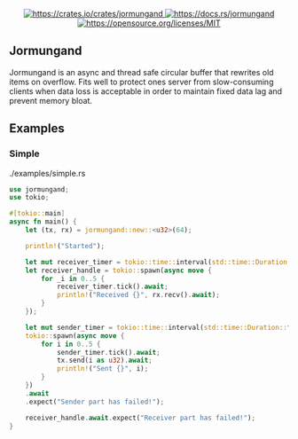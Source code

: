 <p align="center">
    <a href="https://crates.io/crates/jormungand">
        <img src="https://img.shields.io/crates/v/jormungand.svg?style=flat-square" alt="https://crates.io/crates/jormungand">
    </a>
    <a href="https://docs.rs/jormungand">
        <img alt="https://docs.rs/jormungand" src="https://docs.rs/jormungand/badge.svg">
    </a>
    <a href="https://opensource.org/licenses/MIT">
        <img src="https://img.shields.io/badge/License-MIT-blue.svg?style=flat-square" alt="https://opensource.org/licenses/MIT">
    </a>
</p>

## Jormungand

Jormungand is an async and thread safe circular buffer that rewrites old items on overflow.
Fits well to protect ones server from slow-consuming clients when data loss is acceptable in order to maintain fixed data lag and prevent memory bloat.

## Examples

### Simple

./examples/simple.rs

```rust
use jormungand;
use tokio;

#[tokio::main]
async fn main() {
    let (tx, rx) = jormungand::new::<u32>(64);

    println!("Started");

    let mut receiver_timer = tokio::time::interval(std::time::Duration::from_millis(20));
    let receiver_handle = tokio::spawn(async move {
        for _i in 0..5 {
            receiver_timer.tick().await;
            println!("Received {}", rx.recv().await);
        }
    });

    let mut sender_timer = tokio::time::interval(std::time::Duration::from_millis(10));
    tokio::spawn(async move {
        for i in 0..5 {
            sender_timer.tick().await;
            tx.send(i as u32).await;
            println!("Sent {}", i);
        }
    })
    .await
    .expect("Sender part has failed!");

    receiver_handle.await.expect("Receiver part has failed!");
}
```
